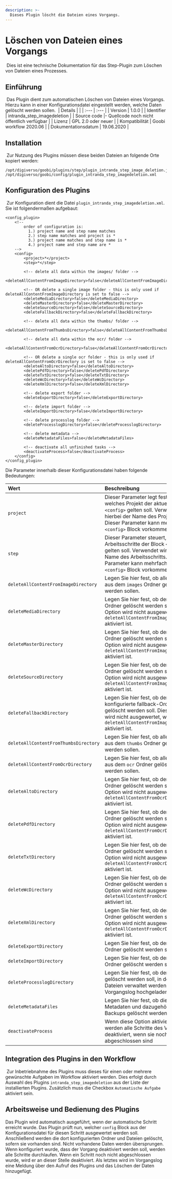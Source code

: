 ```yaml
---
description: >-
  Dieses Plugin löscht die Dateien eines Vorgangs.
---
```



# Löschen von Dateien eines Vorgangs

​
Dies ist eine technische Dokumentation für das Step-Plugin zum Löschen von Dateien eines Prozesses.

## Einführung

​
Das Plugin dient zum automatischen Löschen von Dateien eines Vorgangs. Hierzu kann in einer Konfigurationsdatei eingestellt werden, welche Daten gelöscht werden sollen.
​
| Details |  |
| :--- | :--- |
| Version | 1.0.0 |
| Identifier | intranda\_step\_imagedeletion |
| Source code |- Quellcode noch nicht öffentlich verfügbar  |
| Lizenz | GPL 2.0 oder neuer |
| Kompatibilität | Goobi workflow 2020.06 |
| Dokumentationsdatum | 19.06.2020 |
​

## Installation

​
Zur Nutzung des Plugins müssen diese beiden Dateien an folgende Orte kopiert werden:
​

```text
/opt/digiverso/goobi/plugins/step/plugin_intranda_step_image_deletion.jar
/opt/digiverso/goobi/config/plugin_intranda_step_imagedeletion.xml
```

## Konfiguration des Plugins

​
Zur Konfiguration dient die Datei `plugin_intranda_step_imagedeletion.xml`. Sie ist folgendermaßen aufgebaut:

```markup
<config_plugin>
    <!--
        order of configuration is:
          1.) project name and step name matches
          2.) step name matches and project is *
          3.) project name matches and step name is *
          4.) project name and step name are *
    -->
    <config>
        <project>*</project>
        <step>*</step>

        <!-- delete all data within the images/ folder -->
        <deleteAllContentFromImageDirectory>false</deleteAllContentFromImageDirectory>

        <!-- OR delete a single image folder - this is only used if deleteAllContentFromImageDirectory is set to false -->
        <deleteMediaDirectory>false</deleteMediaDirectory>
        <deleteMasterDirectory>false</deleteMasterDirectory>
        <deleteSourceDirectory>false</deleteSourceDirectory>
        <deleteFallbackDirectory>false</deleteFallbackDirectory>

        <!-- delete all data within the thumbs/ folder -->
        <deleteAllContentFromThumbsDirectory>false</deleteAllContentFromThumbsDirectory>

        <!-- delete all data within the ocr/ folder -->
        <deleteAllContentFromOcrDirectory>false</deleteAllContentFromOcrDirectory>

        <!-- OR delete a single ocr folder - this is only used if deleteAllContentFromOcrDirectory is set to false -->
        <deleteAltoDirectory>false</deleteAltoDirectory>
        <deletePdfDirectory>false</deletePdfDirectory>
        <deleteTxtDirectory>false</deleteTxtDirectory>
        <deleteWcDirectory>false</deleteWcDirectory>
        <deleteXmlDirectory>false</deleteXmlDirectory>

        <!-- delete export folder -->
        <deleteExportDirectory>false</deleteExportDirectory>

        <!-- delete import folder -->
        <deleteImportDirectory>false</deleteImportDirectory>

        <!-- delete processlog folder -->
        <deleteProcesslogDirectory>false</deleteProcesslogDirectory>

        <!-- delete metadata -->
        <deleteMetadataFiles>false</deleteMetadataFiles>

        <!-- deactivate all unfinished tasks -->
        <deactivateProcess>false</deactivateProcess>
    </config>
</config_plugin>
```

Die Parameter innerhalb dieser Konfigurationsdatei haben folgende Bedeutungen:

| Wert | Beschreibung |
| :--- | :--- |
| `project` | Dieser Parameter legt fest, für welches Projekt der aktuelle Block `<config>` gelten soll. Verwendet wird hierbei der Name des Projektes. Dieser Parameter kann mehrfach pro `<config>` Block vorkommen. |
| `step` | Dieser Parameter steuert, für welche Arbeitsschritte der Block `<config>` gelten soll. Verwendet wird hier der Name des Arbeitsschritts. Dieser Parameter kann mehrfach pro `<config>` Block vorkommen. |
| `deleteAllContentFromImageDirectory` | Legen Sie hier fest, ob alle Daten aus dem `images` Ordner gelöscht werden sollen. |
| `deleteMediaDirectory` | Legen Sie hier fest, ob der derivate-Ordner gelöscht werden soll. Diese Option wird nicht ausgewertet, wenn `deleteAllContentFromImageDirectory` aktiviert ist. |
| `deleteMasterDirectory` | Legen Sie hier fest, ob der master-Ordner gelöscht werden soll. Diese Option wird nicht ausgewertet, wenn `deleteAllContentFromImageDirectory` aktiviert ist. |
| `deleteSourceDirectory` | Legen Sie hier fest, ob der source-Ordner gelöscht werden soll. Diese Option wird nicht ausgewertet, wenn `deleteAllContentFromImageDirectory` aktiviert ist. |
| `deleteFallbackDirectory` | Legen Sie hier fest, ob der konfigurierte fallback-Ordner gelöscht werden soll. Diese Option wird nicht ausgewertet, wenn `deleteAllContentFromImageDirectory` aktiviert ist. |
| `deleteAllContentFromThumbsDirectory` | Legen Sie hier fest, ob alle Daten aus dem `thumbs` Ordner gelöscht werden sollen. |
| `deleteAllContentFromOcrDirectory` | Legen Sie hier fest, ob alle Daten aus dem `ocr` Ordner gelöscht werden sollen. |
| `deleteAltoDirectory` | Legen Sie hier fest, ob der ALTO-Ordner gelöscht werden soll. Diese Option wird nicht ausgewertet, wenn `deleteAllContentFromOcrDirectory` aktiviert ist. |
| `deletePdfDirectory` | Legen Sie hier fest, ob der PDF-Ordner gelöscht werden soll. Diese Option wird nicht ausgewertet, wenn `deleteAllContentFromOcrDirectory` aktiviert ist. |
| `deleteTxtDirectory` | Legen Sie hier fest, ob der TXT-Ordner gelöscht werden soll. Diese Option wird nicht ausgewertet, wenn `deleteAllContentFromOcrDirectory` aktiviert ist. |
| `deleteWcDirectory` | Legen Sie hier fest, ob der WC-Ordner gelöscht werden soll. Diese Option wird nicht ausgewertet, wenn `deleteAllContentFromOcrDirectory` aktiviert ist. |
| `deleteXmlDirectory` | Legen Sie hier fest, ob der XML-Ordner gelöscht werden soll. Diese Option wird nicht ausgewertet, wenn `deleteAllContentFromOcrDirectory` aktiviert ist. |
| `deleteExportDirectory` | Legen Sie hier fest, ob der export-Ordner gelöscht werden soll. |
| `deleteImportDirectory` | Legen Sie hier fest, ob der import-Ordner gelöscht werden soll. |
| `deleteProcesslogDirectory` | Legen Sie hier fest, ob der Ordner gelöscht werden soll, in der die Dateien verwaltet werden, die im Vorgangslog hochgeladen wurden. |
| `deleteMetadataFiles` | Legen Sie hier fest, ob die Metadaten und dazugehörigen Backups gelöscht werden sollen. |
| `deactivateProcess` | Wenn diese Option aktiviert wurde, werden alle Schritte des Vorgangs deaktiviert, wenn sie noch nicht abgeschlossen sind |

## Integration des Plugins in den Workflow

​
Zur Inbetriebnahme des Plugins muss dieses für einen oder mehrere gewünschte Aufgaben im Workflow aktiviert werden. Dies erfolgt durch Auswahl des Plugins `intranda_step_imagedeletion` aus der Liste der installierten Plugins. Zusätzlich muss die Checkbox `Automatische Aufgabe` aktiviert sein.

## Arbeitsweise und Bedienung des Plugins

Das Plugin wird automatisch ausgeführt, wenn der automatische Schritt erreicht wurde. Das Plugin prüft nun, welcher `config` Block aus der Konfigurationsdatei für diesen Schritt ausgewertet werden soll. Anschließend werden die dort konfigurierten Ordner und Dateien gelöscht, sofern sie vorhanden sind. Nicht vorhandene Daten werden übersprungen.
Wenn konfiguriert wurde, dass der Vorgang deaktiviert werden soll, werden alle Schritte durchlaufen. Wenn ein Schritt noch nicht abgeschlossen wurde, wird er an dieser Stelle deaktiviert.
Als letztes wird im Vorgangslog eine Meldung über den Aufruf des Plugins und das Löschen der Daten hinzugefügt.
